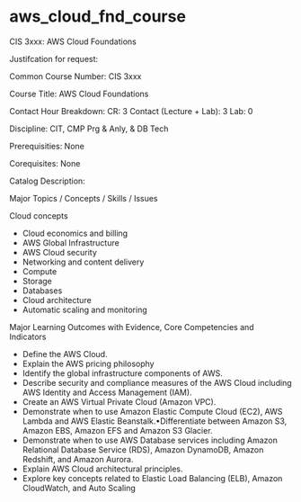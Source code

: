 # aws_cloud_fnd_course

CIS 3xxx: AWS Cloud Foundations

Justifcation for request:

Common Course Number: CIS 3xxx

Course Title: AWS Cloud Foundations

Contact Hour Breakdown: CR: 3 Contact (Lecture + Lab): 3 Lab: 0

Discipline: CIT, CMP Prg & Anly, & DB Tech

Prerequisities: None

Corequisites: None

Catalog Description:




Major Topics / Concepts / Skills / Issues

Cloud concepts
* Cloud economics and billing
* AWS Global Infrastructure
* AWS Cloud security
* Networking and content delivery
* Compute
* Storage
* Databases
* Cloud architecture
* Automatic scaling and monitoring

Major Learning Outcomes with Evidence, Core Competencies and Indicators


* Define the AWS Cloud.
* Explain the AWS pricing philosophy 
* Identify the global infrastructure components of AWS.
* Describe security and compliance measures of the AWS Cloud including AWS Identity and Access Management (IAM).
* Create an AWS Virtual Private Cloud (Amazon VPC).
* Demonstrate when to use Amazon Elastic Compute Cloud (EC2), AWS Lambda and AWS Elastic Beanstalk.•Differentiate between Amazon S3, Amazon EBS, Amazon EFS and Amazon S3 Glacier.
* Demonstrate when to use AWS Database services including Amazon Relational Database Service (RDS), Amazon DynamoDB, Amazon Redshift, and Amazon Aurora.
* Explain AWS Cloud architectural principles.
* Explore key concepts related to Elastic Load Balancing (ELB), Amazon CloudWatch, and Auto Scaling
